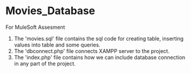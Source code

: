 # Movies_Database
For MuleSoft Assesment
1. The 'movies.sql' file contains the sql code for creating table, inserting values into table and some queries.
2. The 'dbconnect.php' file connects XAMPP server to the project.
3. The 'index.php' file contains how we can include database connection in any part of the project.
